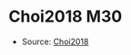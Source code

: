 <a name="material" />

# Choi2018 M30
<script type="application/ld+json">
  {
    "@context": "https://schema.org/",
    "@type": "ChemicalSubstance",
    "http://purl.org/dc/terms/conformsTo":
      {
        "@type": "CreativeWork",
        "@id": "https://bioschemas.org/profiles/ChemicalSubstance/0.4-RELEASE/"
      },
    "@id": "https://egonw.github.io/nanowiki/nanowiki541.html#material",
    "name": "Choi2018 M30",
    "sameAs": "http://127.0.0.1/mediawiki/index.php/Special:URIResolver/Choi2018_M30"
  }
</script>


* Source: [Choi2018](Choi2018.md)
